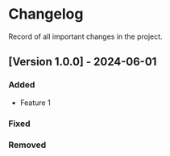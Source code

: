 # Changelog

Record of all important changes in the project.

## [Version 1.0.0] - 2024-06-01

### Added

- Feature 1

### Fixed

### Removed
